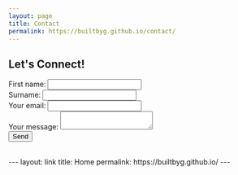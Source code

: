 ```yaml
---
layout: page
title: Contact
permalink: https://builtbyg.github.io/contact/
---
```


## Let's Connect!
<form
  action="https://formspree.io/f/xyzwqder"
  method="POST"
>
   <label>
    First name:
    <input type="name" name="First Name">
  </label><br>
   <label>
    Surname:
    <input type="name" name="Surname">
  </label><br>
  <label>
    Your email:
    <input type="email" name="email">
  </label><br>
  <label>
    Your message:
    <textarea name="message"></textarea>
  </label><br>
  <!-- your other form fields go here -->
  <button type="submit">Send</button>
</form>
<br>
---
layout: link
title: Home
permalink: https://builtbyg.github.io/
---
